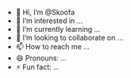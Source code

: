 - 👋 Hi, I’m @Skoofa
- 👀 I’m interested in ...
- 🌱 I’m currently learning ...
- 💞️ I’m looking to collaborate on ...
- 📫 How to reach me ...
- 😄 Pronouns: ...
- ⚡ Fun fact: ...

<!---
Skoofa/Skoofa is a ✨ special ✨ repository because its `README.md` (this file) appears on your GitHub profile.
You can click the Preview link to take a look at your changes.
--->
